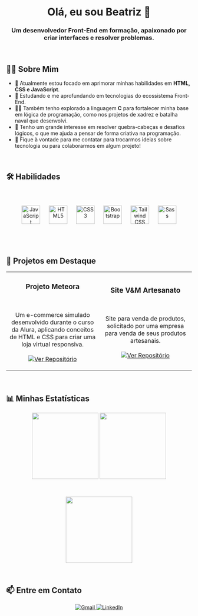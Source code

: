 

<h1 align="center">
  Olá, eu sou Beatriz 👋
</h1>
<h3 align="center">
  Um desenvolvedor Front-End em formação, apaixonado por criar interfaces e resolver problemas.
</h3>

<br>

## 👨‍💻 Sobre Mim

- 🔭 Atualmente estou focado em aprimorar minhas habilidades em **HTML, CSS e JavaScript**.
- 🌱 Estudando e me aprofundando em tecnologias do ecossistema Front-End.
- 👨‍💻 Também tenho explorado a linguagem **C** para fortalecer minha base em lógica de programação, como nos projetos de xadrez e batalha naval que desenvolvi.
- 🤔 Tenho um grande interesse em resolver quebra-cabeças e desafios lógicos, o que me ajuda a pensar de forma criativa na programação.
- 💬 Fique à vontade para me contatar para trocarmos ideias sobre tecnologia ou para colaborarmos em algum projeto!

<br>

## 🛠️ Habilidades

<br/>  
<p align="center"> 
<a href="https://www.javascript.com/" target="_blank"><img style="margin: 10px" src="https://profilinator.rishav.dev/skills-assets/javascript-original.svg" alt="JavaScript" height="50" /></a> 
<a href="https://en.wikipedia.org/wiki/HTML5" target="_blank"><img style="margin: 10px" src="https://profilinator.rishav.dev/skills-assets/html5-original-wordmark.svg" alt="HTML5" height="50" /></a>  
<a href="https://www.w3schools.com/css/" target="_blank"><img style="margin: 10px" src="https://profilinator.rishav.dev/skills-assets/css3-original-wordmark.svg" alt="CSS3" height="50" /></a>  
<a href="https://getbootstrap.com/docs/3.4/javascript/" target="_blank"><img style="margin: 10px" src="https://profilinator.rishav.dev/skills-assets/bootstrap-plain.svg" alt="Bootstrap" height="50" /></a>  
<a href="https://www.tailwindcss.com/" target="_blank"><img style="margin: 10px" src="https://profilinator.rishav.dev/skills-assets/tailwindcss.svg" alt="Tailwind CSS" height="50" /></a>
<a href="https://sass-lang.com/" target="_blank"><img style="margin: 10px" src="https://profilinator.rishav.dev/skills-assets/sass-original.svg" alt="Sass" height="50" /></a>  
</p>

<br/>  


<br>

## 🚀 Projetos em Destaque

<table>
  <tr>
    <td width="50%">
      <h3 align="center">Projeto Meteora</h3>
      <p align="center">
        <a href="https://github.com/Biamart07/projeto-meteora" target="_blank">
          </a>
        <br>
        <p align="center">
          Um e-commerce simulado desenvolvido durante o curso da Alura, aplicando conceitos de HTML e CSS para criar uma loja virtual responsiva.
          <br><br>
          <a href="[LINK_PARA_SEU_REPOSITÓRIO_METEORA]" target="_blank">
            <img src="https://img.shields.io/badge/Ver%20Repositório-303030?style=for-the-badge&logo=github&logoColor=white" alt="Ver Repositório">
          </a>
          </p>
      </p>
    </td>
    <td width="50%">
      <h3 align="center">Site V&M Artesanato</h3>
      <p align="center">
        <a href="https://github.com/Biamart07/vm-artesanato" target="_blank">
          </a>
        <br>
        <p align="center">
          Site para venda de produtos, solicitado por uma empresa para venda de seus produtos artesanais.
          <br><br>
          <a href="https://github.com/Biamart07/vm-artesanato" target="_blank">
            <img src="https://img.shields.io/badge/Ver%20Repositório-303030?style=for-the-badge&logo=github&logoColor=white" alt="Ver Repositório">
          </a>
        </p>
      </p>
    </td>
  </tr>
</table>

<br>

## 📊 Minhas Estatísticas

<p align="center">
  <img height="180em" src="https://github-readme-stats.vercel.app/api?username=Biamart07&show_icons=true&theme=dracula&include_all_commits=true&count_private=true"/>
  <img height="180em" src="https://github-readme-stats.vercel.app/api/top-langs/?username=Biamart07&layout=compact&langs_count=7&theme=dracula"/>
</p>

<br>

<p align="center">
<img height="180em" src="https://github-readme-stats.vercel.app/api/wakatime?username=Biamart07&layout=compact&theme=omni">
</p>

<br>

## 📫 Entre em Contato

<p align="center">
  <a href="mailto:biamart2009@gmail.com">
    <img src="https://img.shields.io/badge/Gmail-D14836?style=for-the-badge&logo=gmail&logoColor=white" alt="Gmail">
  </a>
  <a href="https://www.linkedin.com/in/beatriz-martins-5b3886378/" target="_blank">
    <img src="https://img.shields.io/badge/LinkedIn-0077B5?style=for-the-badge&logo=linkedin&logoColor=white" alt="LinkedIn">
  </a>
  </p>
